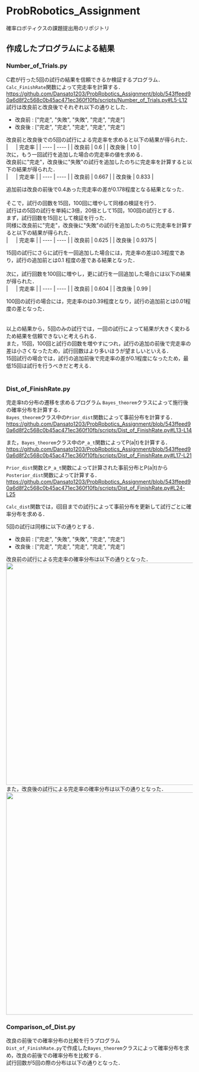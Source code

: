 # ProbRobotics_Assignment
確率ロボティクスの課題提出用のリポジトリ

## 作成したプログラムによる結果
### Number_of_Trials.py
C君が行った5回の試行の結果を信頼できるか検証するプログラム．  
```Calc_FinishRate```関数によって完走率を計算する．  
https://github.com/Dansato1203/ProbRobotics_Assignment/blob/543ffeed90a6d8f2c568c0b45ac471ec360f10fb/scripts/Number_of_Trials.py#L5-L12
<br>
試行は改良前と改良後でそれぞれ以下の通りとした．  
- 改良前 : ["完走", "失敗", "失敗", "完走", "完走"]
- 改良後 : ["完走", "完走", "完走", "完走", "完走"]  
  
改良前と改良後での5回の試行による完走率を求めると以下の結果が得られた．  
|  　  |  完走率  |
| ---- | ---- |
|  改良前  |  0.6  |
|  改良後  |  1.0  |
<br>
次に，もう一回試行を追加した場合の完走率の値を求める．  
改良前に"完走"，改良後に"失敗"の試行を追加したのちに完走率を計算すると以下の結果が得られた．  
|  　  |  完走率  |
| ---- | ---- |
|  改良前  |  0.667  |
|  改良後  |  0.833  |
  
追加前は改良の前後で0.4あった完走率の差が0.178程度となる結果となった．  
<br>
そこで，試行の回数を15回，100回に増やして同様の検証を行う．  
試行はの5回の試行を単純に3倍，20倍として15回，100回の試行とする．  
まず，試行回数を15回として検証を行った．  
同様に改良前に"完走"，改良後に"失敗"の試行を追加したのちに完走率を計算すると以下の結果が得られた．  
|  　  |  完走率  |
| ---- | ---- |
|  改良前  |  0.625  |
|  改良後  |  0.9375  |
  
15回の試行にさらに試行を一回追加した場合には，完走率の差は0.3程度であり，試行の追加前とは0.1 程度の差である結果となった．  
<br>
次に，試行回数を100回に増やし，更に試行を一回追加した場合には以下の結果が得られた．  
|  　  |  完走率  |
| ---- | ---- |
|  改良前  |  0.604  |
|  改良後  |  0.99   |
  
100回の試行の場合には，完走率のは0.39程度となり，試行の追加前とは0.01程度の差となった．  
<br>  
以上の結果から，5回のみの試行では，一回の試行によって結果が大きく変わるため結果を信頼できないと考えられる．  
また，15回，100回と試行の回数を増やすにつれ，試行の追加の前後で完走率の差は小さくなったため，試行回数はより多いほうが望ましいといえる．  
15回試行の場合では，試行の追加前後で完走率の差が0.1程度になったため，最低15回は試行を行うべきだと考える．  
　　
### Dist_of_FinishRate.py  
完走率tの分布の遷移を求めるプログラム 
```Bayes_theorem```クラスによって施行後の確率分布を計算する．  
```Bayes_theorem```クラス中の```Prior_dist```関数によって事前分布を計算する．  
https://github.com/Dansato1203/ProbRobotics_Assignment/blob/543ffeed90a6d8f2c568c0b45ac471ec360f10fb/scripts/Dist_of_FinishRate.py#L13-L14
  
また，```Bayes_theorem```クラス中の```P_a_t```関数によってP(a|t)を計算する．  
https://github.com/Dansato1203/ProbRobotics_Assignment/blob/543ffeed90a6d8f2c568c0b45ac471ec360f10fb/scripts/Dist_of_FinishRate.py#L17-L21

```Prior_dist```関数と```P_a_t```関数によって計算された事前分布とP(a|t)から```Posterior_dist```関数によって計算する．  
https://github.com/Dansato1203/ProbRobotics_Assignment/blob/543ffeed90a6d8f2c568c0b45ac471ec360f10fb/scripts/Dist_of_FinishRate.py#L24-L25
  
```Calc_dist```関数では，i回目までの試行によって事前分布を更新して試行ごとに確率分布を求める．  
  
5回の試行は同様に以下の通りとする．  
- 改良前 : ["完走", "失敗", "失敗", "完走", "完走"]
- 改良後 : ["完走", "完走", "完走", "完走", "完走"]  
  
改良前の試行による完走率の確率分布は以下の通りとなった．  
<img src="https://github.com/Dansato1203/ProbRobotics_Assignment/blob/main/image/02_Before_Trial.png" width="600">  
また，改良後の試行による完走率の確率分布は以下の通りとなった．  
<img src="https://github.com/Dansato1203/ProbRobotics_Assignment/blob/main/image/02_After_Trial.png" width="600">
  
### Comparison_of_Dist.py
改良の前後での確率分布の比較を行うプログラム  
```Dist_of_FinishRate.py```で作成した```Bayes_theorem```クラスによって確率分布を求め，改良の前後での確率分布を比較する．  
試行回数が5回の際の分布は以下の通りとなった．  
